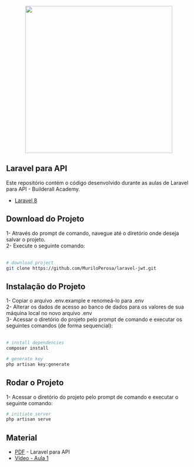 <p align="center"><a href="https://laravel.com" target="_blank"><img src="https://raw.githubusercontent.com/laravel/art/master/logo-lockup/5%20SVG/2%20CMYK/1%20Full%20Color/laravel-logolockup-cmyk-red.svg" width="400"></a></p>

## Laravel para API

Este repositório contém o código desenvolvido durante as aulas de Laravel para API - Builderall Academy.

- [Laravel 8](https://laravel.com/docs)


## Download do Projeto 
1- Através do prompt de comando, navegue até o diretório onde deseja salvar o projeto. <br/>
2- Execute o seguinte comando: <br/><br/>
``` bash
# download project
git clone https://github.com/MuriloPerosa/laravel-jwt.git
```


## Instalação do Projeto
1- Copiar o arquivo .env.example e renomeá-lo para .env <br/>
2- Alterar os dados de acesso ao banco de dados para os valores de sua máquina local no novo arquivo .env <br/>
3- Acessar o diretório do projeto pelo prompt de comando e executar os seguintes comandos (de forma sequencial): <br/> <br/>

``` bash
# install dependencies
composer install

# generate key
php artisan key:generate
```
## Rodar o Projeto
1- Acessar o diretório do projeto pelo prompt de comando e executar o seguinte comando:

``` bash
# initiate server
php artisan serve
```

## Material

- [PDF](https://drive.google.com/file/d/1WKvHyaSmw-fgLJJL3R1LCQ15g3Ab7ALA/view?usp=sharing) - Laravel para API<br/>
- [Vídeo - Aula 1](https://youtu.be/RrFDR_GNySs)<br/>
